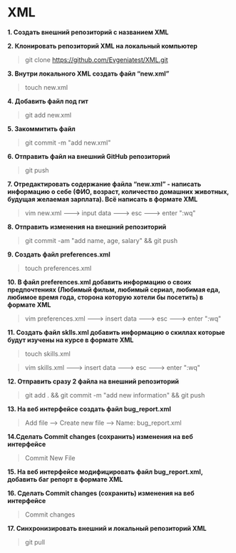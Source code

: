# XML
**1. Создать внешний репозиторий c названием XML**

**2. Клонировать репозиторий XML на локальный компьютер**
> git clone https://github.com/Evgeniatest/XML.git

**3. Внутри локального XML создать файл “new.xml”**
>touch new.xml

**4. Добавить файл под гит**
>git add new.xml

**5. Закоммитить файл**
>git commit -m "add new.xml"

**6. Отправить файл на внешний GitHub репозиторий**
>git push

**7. Отредактировать содержание файла “new.xml” - написать информацию о себе (ФИО, возраст, количество домашних животных, будущая желаемая зарплата). Всё написать в формате XML**
>vim new.xml    ---> input data ---> esc ---> enter ":wq"

**8. Отправить изменения на внешний репозиторий**
>git commit -am "add name, age, salary" && git push

**9. Создать файл preferences.xml**
>touch preferences.xml

**10. В файл preferences.xml добавить информацию о своих предпочтениях (Любимый фильм, любимый сериал, любимая еда, любимое время года, сторона которую хотели бы посетить) в формате XML**
>vim preferences.xml ---> insert data ---> esc ---> enter ":wq"

**11. Создать файл sklls.xml добавить информацию о скиллах которые будут изучены на курсе в формате XML**
>touch skills.xml

>vim skills.xml ---> insert data ---> esc ---> enter ":wq"

**12. Отправить сразу 2 файла на внешний репозиторий**
>git add . && git commit -m "add new information" && git push

**13. На веб интерфейсе создать файл bug_report.xml**
>Add file --> Create new file --> Name: bug_report.xml

**14.Сделать Commit changes (сохранить) изменения на веб интерфейсе**
>Commit New File

**15. На веб интерфейсе модифицировать файл bug_report.xml, добавить баг репорт в формате XML**

**16. Сделать Commit changes (сохранить) изменения на веб интерфейсе**
>Commit changes

**17. Синхронизировать внешний и локальный репозиторий XML**
>git pull
